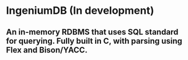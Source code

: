 # IngeniumDB (In development)

## An in-memory RDBMS that uses SQL standard for querying. Fully built in C, with parsing using Flex and Bison/YACC.